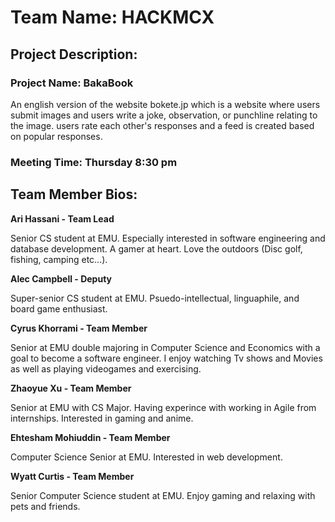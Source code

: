 # Team Name: HACKMCX

## Project Description:

### Project Name: BakaBook

An english version of the website bokete.jp which is a website where users 
submit images and users write a joke, observation, or punchline relating to 
the image. users rate each other's responses and a feed is created based on 
popular responses.

### Meeting Time: Thursday 8:30 pm

## Team Member Bios:

**Ari Hassani - Team Lead**

Senior CS student at EMU. Especially interested in software engineering and 
database development. A gamer at heart. Love the outdoors (Disc golf, fishing, camping etc...).

**Alec Campbell - Deputy**

Super-senior CS student at EMU. Psuedo-intellectual, linguaphile, and board game enthusiast.

**Cyrus Khorrami - Team Member**

Senior at EMU double majoring in Computer Science and Economics with a goal to become a software engineer. 
I enjoy watching Tv shows and Movies as well as playing videogames and exercising.

**Zhaoyue Xu - Team Member**

Senior at EMU with CS Major. Having experince with working in Agile from internships. Interested in gaming and anime.

**Ehtesham Mohiuddin - Team Member**

Computer Science Senior at EMU. Interested in web development. 

**Wyatt Curtis - Team Member**

Senior Computer Science student at EMU. Enjoy gaming and relaxing with pets and friends. 